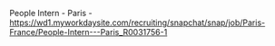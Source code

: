People Intern - Paris - https://wd1.myworkdaysite.com/recruiting/snapchat/snap/job/Paris-France/People-Intern---Paris_R0031756-1

